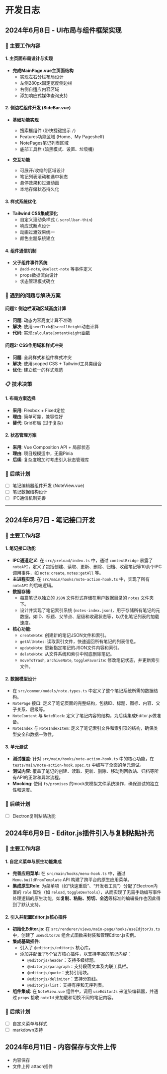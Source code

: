 # 开发日志

## 2024年6月8日 - UI布局与组件框架实现

### 🎨 主要工作内容

#### 1. 主页面布局设计与实现

- **完成MainPage.vue主页面结构**
  - 实现左右分栏布局设计
  - 左侧280px固定宽度侧边栏
  - 右侧自适应内容区域
  - 添加响应式媒体查询支持

#### 2. 侧边栏组件开发 (SideBar.vue)

- **基础功能实现**

  - 搜索框组件 (带快捷键提示 `/`)
  - Features功能区域 (Home、My Pageshelf)
  - NotePages笔记列表区域
  - 底部工具栏 (暗黑模式、设置、垃圾桶)

- **交互功能**
  - 可展开/收缩的区域设计
  - 笔记列表滚动和选中状态
  - 悬停效果和过渡动画
  - 本地存储状态持久化

#### 3. 样式系统优化

- **Tailwind CSS集成深化**
  - 自定义滚动条样式 (`.scrollbar-thin`)
  - 响应式断点设计
  - 动画过渡效果统一
  - 颜色主题系统建立

#### 4. 组件通信机制

- **父子组件事件系统**
  - `@add-note`, `@select-note` 等事件定义
  - props数据流向设计
  - 状态管理模式确立

### 🐛 遇到的问题与解决方案

#### 问题1: 侧边栏滚动区域高度计算

- **问题**: 动态内容高度计算不准确
- **解决**: 使用`nextTick`和`scrollHeight`动态计算
- **代码**: 实现`calculateContentHeight`函数

#### 问题2: CSS作用域和样式冲突

- **问题**: 全局样式和组件样式冲突
- **解决**: 使用scoped CSS + Tailwind工具类组合
- **优化**: 建立统一的样式规范

### 📋 技术决策

#### 1. 布局方案选择

- **采用**: Flexbox + Fixed定位
- **理由**: 简单可靠，兼容性好
- **替代**: Grid布局 (过于复杂)

#### 2. 状态管理方案

- **采用**: Vue Composition API + 局部状态
- **理由**: 项目规模适中，无需Pinia
- **后续**: 复杂度增加时考虑引入状态管理库

### 🎯 后续计划

- [ ] 笔记编辑器组件开发 (NoteView.vue)
- [ ] 笔记数据结构设计
- [ ] IPC通信机制完善

---

## 2024年6月7日 - 笔记接口开发

### 🚀 主要工作内容

#### 1. 笔记接口功能

- **IPC通道定义**: 在 `src/preload/index.ts` 中，通过 `contextBridge` 暴露了 `noteAPI`，定义了包括创建、读取、更新、删除、归档、收藏笔记等10余个IPC调用事件，如 `note:create`, `notes:getAll` 等。
- **主进程实现**: 在 `src/main/hooks/note-action-hook.ts` 中，实现了所有 `noteAPI` 的后端逻辑。
- **数据存储**:
  - 每篇笔记以独立的 `JSON` 文件形式存储在用户数据目录的 `notes` 文件夹下。
  - 设计并实现了笔记索引系统 (`notes-index.json`)，用于存储所有笔记的元数据，如ID、标题、父节点、层级和收藏状态等，以优化笔记列表的加载速度。
- **核心功能**:
  - `createNote`: 创建新的笔记JSON文件和索引。
  - `getAllNotes`: 读取索引文件，快速返回所有笔记的列表信息。
  - `updateNote`: 更新指定笔记的JSON文件内容和索引。
  - `deleteNote`: 从文件系统和索引中彻底删除笔记。
  - `moveToTrash`, `archiveNote`, `toggleFavorite`: 修改笔记状态，并更新索引文件。

#### 2. 数据模型设计

- 在 `src/common/models/note.types.ts` 中定义了整个笔记系统所需的数据结构。
- `NotePage` 接口: 定义了笔记页面的完整结构，包括ID、标题、图标、内容、父子关系、层级等。
- `NoteContent` 与 `NoteBlock`: 定义了笔记内容的结构，为后续集成Editor.js做准备。
- `NoteIndex` 与 `NoteIndexItem`: 定义了笔记索引文件和索引项的结构，确保类型安全和数据一致性。

#### 3. 单元测试

- **测试覆盖**: 针对 `src/main/hooks/note-action-hook.ts` 中的核心功能，在 `tests/main/note-action-hook.spec.ts` 中编写了全面的单元测试。
- **测试内容**: 覆盖了笔记的创建、读取、更新、删除、移动到回收站、归档等所有API的正常和异常流程。
- **Mocking**: 使用 `fs/promises` 的mock来模拟文件系统操作，确保测试的独立性和速度。

### 🎯 后续计划

- [ ] Electron复制粘贴功能

## 2024年6月9日 - Editor.js插件引入与复制粘贴补充

### 🚀 主要工作内容

#### 1. 自定义菜单与原生功能集成

- **完善应用菜单**: 在 `src/main/hooks/menu-hook.ts` 中，通过 `Menu.buildFromTemplate` API 构建了跨平台的原生应用菜单。
- **集成原生Role**: 为菜单项（如“快速重启”、“开发者工具”）分配了Electron内置的 `role` 属性（如 `reload`, `toggleDevTools`），从而实现了无需手动编写事件处理逻辑的原生功能，如**复制、粘贴、剪切、全选**等标准的编辑操作也因此得到了默认支持。

#### 2. 引入并配置Editor.js核心插件

- **初始化Editor.js**: 在 `src/renderer/views/main-page/hooks/useEdjtorJs.ts` 中，创建了 `useEditorJs` 组合式函数来封装和管理Editor.js实例。
- **集成基础插件**:
  - 引入了 `@editorjs/editorjs` 核心库。
  - 添加并配置了5个官方核心插件，以支持丰富的笔记内容：
    - `@editorjs/header`：支持多级标题。
    - `@editorjs/paragraph`：支持段落文本及内联工具栏。
    - `@editorjs/quote`：支持引用块。
    - `@editorjs/delimiter`：支持分割线。
    - `@editorjs/list`：支持有序和无序列表。
- **组件集成**: 在 `NoteView.vue` 组件中，调用 `useEditorJs` 来渲染编辑器，并通过 `props` 接收 `noteId` 来加载和切换不同的笔记内容。

### 🎯 后续计划

- [ ] 自定义菜单与样式
- [ ] markdown支持

## 2024年6月11日 - 内容保存与文件上传

- 内容保存
- 文件上传 attach插件
